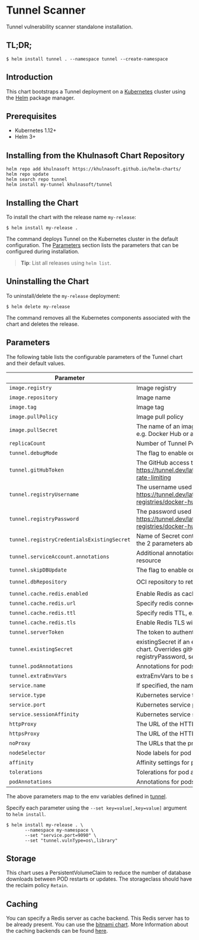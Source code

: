 # Tunnel Scanner

Tunnel vulnerability scanner standalone installation.

## TL;DR;

```
$ helm install tunnel . --namespace tunnel --create-namespace
```

## Introduction

This chart bootstraps a Tunnel deployment on a [Kubernetes](http://kubernetes.io) cluster using the
[Helm](https://helm.sh) package manager.

## Prerequisites

- Kubernetes 1.12+
- Helm 3+

## Installing from the Khulnasoft Chart Repository

```
helm repo add khulnasoft https://khulnasoft.github.io/helm-charts/
helm repo update
helm search repo tunnel
helm install my-tunnel khulnasoft/tunnel
```

## Installing the Chart

To install the chart with the release name `my-release`:

```
$ helm install my-release .
```

The command deploys Tunnel on the Kubernetes cluster in the default configuration. The [Parameters](#parameters)
section lists the parameters that can be configured during installation.

> **Tip**: List all releases using `helm list`.

## Uninstalling the Chart

To uninstall/delete the `my-release` deployment:

```
$ helm delete my-release
```

The command removes all the Kubernetes components associated with the chart and deletes the release.

## Parameters

The following table lists the configurable parameters of the Tunnel chart and their default values.

|                 Parameter             |                                Description                              |    Default     |
|---------------------------------------|-------------------------------------------------------------------------|----------------|
| `image.registry`                      | Image registry                                                          | `docker.io`    |
| `image.repository`                    | Image name                                                              | `khulnasoft/tunnel` |
| `image.tag`                           | Image tag                                                               | `{TAG_NAME}`   |
| `image.pullPolicy`                    | Image pull policy                                                       | `IfNotPresent` |
| `image.pullSecret`                    | The name of an imagePullSecret used to pull tunnel image from e.g. Docker Hub or a private registry  | |
| `replicaCount`                        | Number of Tunnel Pods to run                                   | `1`            |
| `tunnel.debugMode`                     | The flag to enable or disable Tunnel debug mode                          | `false` |
| `tunnel.gitHubToken`                   | The GitHub access token to download Tunnel DB. More info: https://tunnel.dev/latest/docs/references/troubleshooting/#github-rate-limiting                          |      |
| `tunnel.registryUsername`              | The username used to log in at dockerhub. More info: https://tunnel.dev/latest/docs/advanced/private-registries/docker-hub/ |      |
| `tunnel.registryPassword`              | The password used to log in at dockerhub. More info: https://tunnel.dev/latest/docs/advanced/private-registries/docker-hub/ |      |
| `tunnel.registryCredentialsExistingSecret` | Name of Secret containing dockerhub credentials. Alternative to the 2 parameters above, has precedence if set.                    |      |
| `tunnel.serviceAccount.annotations`        | Additional annotations to add to the Kubernetes service account resource |     |
| `tunnel.skipDBUpdate`                    | The flag to enable or disable Tunnel DB downloads from GitHub            | `false`        |
| `tunnel.dbRepository`                  | OCI repository to retrieve the tunnel vulnerability database from        | `ghcr.io/khulnasoft-lab/tunnel-db`        |
| `tunnel.cache.redis.enabled`           | Enable Redis as caching backend                                         | `false` |
| `tunnel.cache.redis.url`               | Specify redis connection url, e.g. redis://redis.redis.svc:6379         | `` |
| `tunnel.cache.redis.ttl`               | Specify redis TTL, e.g. 3600s or 24h                                    | `` |
| `tunnel.cache.redis.tls`               | Enable Redis TLS with public certificates                               | `` |
| `tunnel.serverToken`                   | The token to authenticate Tunnel client with Tunnel server                | `` |
| `tunnel.existingSecret`                | existingSecret if an existing secret has been created outside the chart. Overrides gitHubToken, registryUsername, registryPassword, serverToken | `` |
| `tunnel.podAnnotations`                | Annotations for pods created by statefulset                             | `{}` |
| `tunnel.extraEnvVars`                  | extraEnvVars to be set on the container                                 | `{}` |
| `service.name`                        | If specified, the name used for the Tunnel service                       |     |
| `service.type`                        | Kubernetes service type                                                 | `ClusterIP` |
| `service.port`                        | Kubernetes service port                                                 | `4954`      |
| `service.sessionAffinity`             | Kubernetes service session affinity                                     | `ClientIP`  |
| `httpProxy`                           | The URL of the HTTP proxy server                                        |     |
| `httpsProxy`                          | The URL of the HTTPS proxy server                                       |     |
| `noProxy`                             | The URLs that the proxy settings do not apply to                        |     |
| `nodeSelector`                        | Node labels for pod assignment                                              |     |
| `affinity`                            | Affinity settings for pod assignment                                              |     |
| `tolerations`                         | Tolerations for pod assignment                                              |     |
| `podAnnotations`                      | Annotations for pods created by statefulset                             | `{}` |

The above parameters map to the env variables defined in [tunnel](https://tunnel.dev/latest/docs/configuration/#configuration).

Specify each parameter using the `--set key=value[,key=value]` argument to `helm install`.

```
$ helm install my-release . \
       --namespace my-namespace \
       --set "service.port=9090" \
       --set "tunnel.vulnType=os\,library"
```

## Storage

This chart uses a PersistentVolumeClaim to reduce the number of database downloads between POD restarts or updates. The storageclass should have the reclaim policy  `Retain`.

## Caching

You can specify a Redis server as cache backend. This Redis server has to be already present. You can use the [bitnami chart](https://bitnami.com/stack/redis/helm).
More Information about the caching backends can be found [here](https://tunnel.dev/latest/docs/configuration/cache/#scan-cache-backend).
